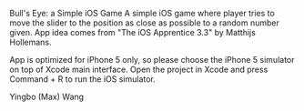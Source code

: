 Bull's Eye: a Simple iOS Game
A simple iOS game where player tries to move the slider to the position as close as possible to a random number given.
App idea comes from "The iOS Apprentice 3.3" by Matthijs Hollemans.

App is optimized for iPhone 5 only, so please choose the iPhone 5 simulator on top of Xcode main interface.
Open the project in Xcode and press Command + R to run the iOS simulator.

Yingbo (Max) Wang